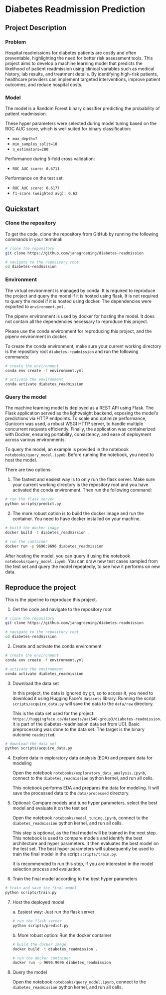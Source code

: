 # Diabetes Readmission Prediction

## Project Description

### Problem

Hospital readmissions for diabetes patients are costly and often preventable,
highlighting the need for better risk assessment tools.
This project aims to develop a machine learning model that predicts the
likelihood of patient readmission using clinical variables such as medical
history, lab results, and treatment details. By identifying high-risk patients,
healthcare providers can implement targeted interventions,
improve patient outcomes, and reduce hospital costs.

### Model

The model is a Random Forest binary classifier predicting the probability of 
patient readmission.

These hyper parameters were selected during model tuning
based on the ROC AUC score, which is well suited for
binary classification:

- `max_depth=7`
- `min_samples_split=10`
- `n_estimators=200`

Performance during 5-fold cross validation:

- `ROC AUC score: 0.6711`

Performance on the test set:

- `ROC AUC score: 0.6177`
- `f1-score (weighted avg): 0.62`

## Quickstart

### Clone the repository

To get the code, clone the repository from GitHub by running the following
commands in your terminal:

```bash
# clone the repository
git clone https://github.com/janagroening/diabetes-readmission

# navigate to the repository root
cd diabetes-readmission
```

### Environment

The virtual environment is managed by conda.
It is required to reproduce the project and query the model
if it is hosted using flask,
It is not required to query the model if it is hosted using docker.
The dependencies were exported to `environment.yml`.

The pipenv environment is used by docker for hosting the model.
It does not contain all the dependencies necessary
to reproduce this project.

Please use the conda environment for reproducing this project,
and the pipenv environment in docker.

To create the conda environment, make sure your current working directory is the
repository root `diabetes-readmission` and run the following commands:

```bash
# create the environment
conda env create -f environment.yml

# activate the environment
conda activate diabetes_readmission
```

### Query the model

The machine learning model is deployed as a REST API using Flask.
The Flask application served as the lightweight backend, exposing the model's
predictions via HTTP endpoints.
To scale and optimize performance, Gunicorn was used, a robust WSGI HTTP server,
to handle multiple concurrent requests efficiently.
Finally, the application was containerized with Docker, ensuring portability,
consistency, and ease of deployment across various environments.

To query the model, an example is provided in the notebook
`notebooks/query_model.ipynb`.
Before running the notebook, you need to host the model.

There are two options:

1. The fastest and easiest way is to only run the flask server.
Make sure your current working directory is the repository root
and you have activated the conda environment.
Then run the following command:

```bash
# run the flask server
python scripts/predict.py
```

2. The more robust option is to build the docker image and run the
container.
You need to have docker installed on your machine.

```bash
# build the docker image
docker build -t diabetes_readmission .

# run the container
docker run -p 9696:9696 diabetes_readmission
```

After hosting the model, you can query it using the notebook
`notebooks/query_model.ipynb`.
You can draw new test cases sampled from the test set
and query the model repeatedly,
to see how it performs on new data.

## Reproduce the project

This is the pipeline to reproduce this project.

1. Get the code and navigate to the repository root

```bash
# clone the repository
git clone https://github.com/janagroening/diabetes-readmission

# navigate to the repository root
cd diabetes-readmission
```

2. Create and activate the conda environment

```bash
# create the environment
conda env create -f environment.yml

# activate the environment
conda activate diabetes_readmission
```

3. Download the data set

    In this project, the data is ignored by git,
    so to access it, you need to download it using
    Hugging Face's `datasets` library.
    Running the script `scripts/acquire_data.py`
    will save the data to the `data/raw` directory.

    This is the data set used for the project:
    `https://huggingface.co/datasets/aai540-group3/diabetes-readmission`.
    It is part of the diabetes-readmission data set from UCI.
    Basic preprocessing was done to the data set.
    The target is the binary outcome `readmitted`.

```bash
# download the data set
python scripts/acquire_data.py
```

4. Explore data in exploratory data analysis (EDA) and prepare
data for modeling

    Open the notebook `notebooks/exploratory_data_analysis.ipynb`,
    connect to the `diabetes_readmission` python kernel,
    and run all cells.
    
    This notebook performs EDA and prepares the data for modeling.
    It will save the processed data to the `data/processed` directory.

5. Optional: Compare models and tune hyper parameters,
select the best model and evaluate it on the test set

    Open the notebook `notebooks/model_tuning.ipynb`,
    connect to the `diabetes_readmission` python kernel,
    and run all cells.

    This step is optional, as the final model will be trained in the next
    step. This notebook is used to compare models and identify the
    best architecture and hyper parameters.
    It then evaluates the best model on the test set.
    The best hyper parameters will subsequently be used to train
    the final model in the script `scripts/train.py`.

    It is recommended to run this step,
    if you are interested in the model selection process and
    evaluation.

6. Train the final model according to the best hyper parameters

```bash
# train and save the final model
python scripts/train.py
```

7. Host the deployed model

    a. Easiest way: Just run the flask server

    ```bash
    # run the flask server
    python scripts/predict.py
    ```

    b. More robust option: Run the docker container
    

    ```bash
    # build the docker image
    docker build -t diabetes_readmission .

    # run the docker container
    docker run -p 9696:9696 diabetes_readmission
    ```

8. Query the model

    Open the notebook `notebooks/query_model.ipynb`,
    connect to the `diabetes_readmission` python kernel,
    and run all cells.
